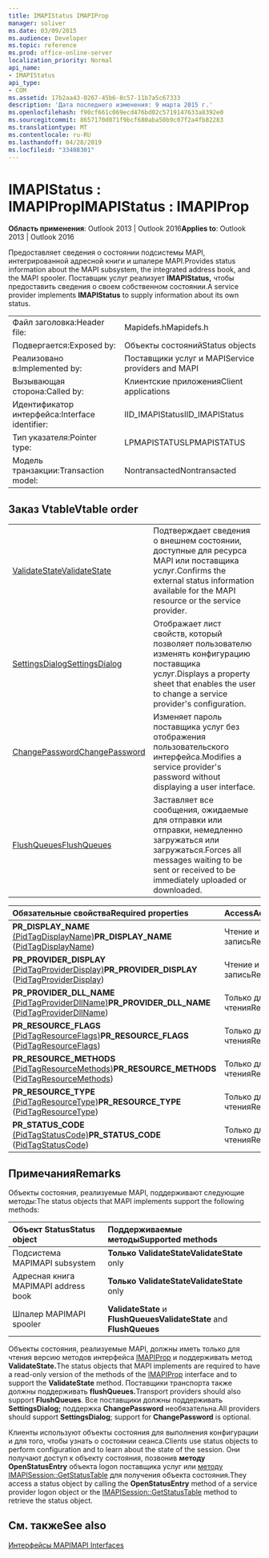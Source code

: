 ```yaml
---
title: IMAPIStatus IMAPIProp
manager: soliver
ms.date: 03/09/2015
ms.audience: Developer
ms.topic: reference
ms.prod: office-online-server
localization_priority: Normal
api_name:
- IMAPIStatus
api_type:
- COM
ms.assetid: 17b2aa43-0267-45b6-8c57-11b7a5c67333
description: 'Дата последнего изменения: 9 марта 2015 г.'
ms.openlocfilehash: f90cf661c069ecd476bd02c5719147633a8392e0
ms.sourcegitcommit: 8657170d071f9bcf680aba50b9c07f2a4fb82283
ms.translationtype: MT
ms.contentlocale: ru-RU
ms.lasthandoff: 04/28/2019
ms.locfileid: "33408301"
---
```

# <a name="imapistatus--imapiprop"></a><span data-ttu-id="95edd-103">IMAPIStatus : IMAPIProp</span><span class="sxs-lookup"><span data-stu-id="95edd-103">IMAPIStatus : IMAPIProp</span></span>

  
  
<span data-ttu-id="95edd-104">**Область применения**: Outlook 2013 | Outlook 2016</span><span class="sxs-lookup"><span data-stu-id="95edd-104">**Applies to**: Outlook 2013 | Outlook 2016</span></span> 
  
<span data-ttu-id="95edd-105">Предоставляет сведения о состоянии подсистемы MAPI, интегрированной адресной книги и шпалере MAPI.</span><span class="sxs-lookup"><span data-stu-id="95edd-105">Provides status information about the MAPI subsystem, the integrated address book, and the MAPI spooler.</span></span> <span data-ttu-id="95edd-106">Поставщик услуг реализует **IMAPIStatus,** чтобы предоставить сведения о своем собственном состоянии.</span><span class="sxs-lookup"><span data-stu-id="95edd-106">A service provider implements **IMAPIStatus** to supply information about its own status.</span></span> 
  
|||
|:-----|:-----|
|<span data-ttu-id="95edd-107">Файл заголовка:</span><span class="sxs-lookup"><span data-stu-id="95edd-107">Header file:</span></span>  <br/> |<span data-ttu-id="95edd-108">Mapidefs.h</span><span class="sxs-lookup"><span data-stu-id="95edd-108">Mapidefs.h</span></span>  <br/> |
|<span data-ttu-id="95edd-109">Подвергается:</span><span class="sxs-lookup"><span data-stu-id="95edd-109">Exposed by:</span></span>  <br/> |<span data-ttu-id="95edd-110">Объекты состояний</span><span class="sxs-lookup"><span data-stu-id="95edd-110">Status objects</span></span>  <br/> |
|<span data-ttu-id="95edd-111">Реализовано в:</span><span class="sxs-lookup"><span data-stu-id="95edd-111">Implemented by:</span></span>  <br/> |<span data-ttu-id="95edd-112">Поставщики услуг и MAPI</span><span class="sxs-lookup"><span data-stu-id="95edd-112">Service providers and MAPI</span></span>  <br/> |
|<span data-ttu-id="95edd-113">Вызывающая сторона:</span><span class="sxs-lookup"><span data-stu-id="95edd-113">Called by:</span></span>  <br/> |<span data-ttu-id="95edd-114">Клиентские приложения</span><span class="sxs-lookup"><span data-stu-id="95edd-114">Client applications</span></span>  <br/> |
|<span data-ttu-id="95edd-115">Идентификатор интерфейса:</span><span class="sxs-lookup"><span data-stu-id="95edd-115">Interface identifier:</span></span>  <br/> |<span data-ttu-id="95edd-116">IID_IMAPIStatus</span><span class="sxs-lookup"><span data-stu-id="95edd-116">IID_IMAPIStatus</span></span>  <br/> |
|<span data-ttu-id="95edd-117">Тип указателя:</span><span class="sxs-lookup"><span data-stu-id="95edd-117">Pointer type:</span></span>  <br/> |<span data-ttu-id="95edd-118">LPMAPISTATUS</span><span class="sxs-lookup"><span data-stu-id="95edd-118">LPMAPISTATUS</span></span>  <br/> |
|<span data-ttu-id="95edd-119">Модель транзакции:</span><span class="sxs-lookup"><span data-stu-id="95edd-119">Transaction model:</span></span>  <br/> |<span data-ttu-id="95edd-120">Nontransacted</span><span class="sxs-lookup"><span data-stu-id="95edd-120">Nontransacted</span></span>  <br/> |
   
## <a name="vtable-order"></a><span data-ttu-id="95edd-121">Заказ Vtable</span><span class="sxs-lookup"><span data-stu-id="95edd-121">Vtable order</span></span>

|||
|:-----|:-----|
|[<span data-ttu-id="95edd-122">ValidateState</span><span class="sxs-lookup"><span data-stu-id="95edd-122">ValidateState</span></span>](imapistatus-validatestate.md) <br/> |<span data-ttu-id="95edd-123">Подтверждает сведения о внешнем состоянии, доступные для ресурса MAPI или поставщика услуг.</span><span class="sxs-lookup"><span data-stu-id="95edd-123">Confirms the external status information available for the MAPI resource or the service provider.</span></span>  <br/> |
|[<span data-ttu-id="95edd-124">SettingsDialog</span><span class="sxs-lookup"><span data-stu-id="95edd-124">SettingsDialog</span></span>](imapistatus-settingsdialog.md) <br/> |<span data-ttu-id="95edd-125">Отображает лист свойств, который позволяет пользователю изменять конфигурацию поставщика услуг.</span><span class="sxs-lookup"><span data-stu-id="95edd-125">Displays a property sheet that enables the user to change a service provider's configuration.</span></span>  <br/> |
|[<span data-ttu-id="95edd-126">ChangePassword</span><span class="sxs-lookup"><span data-stu-id="95edd-126">ChangePassword</span></span>](imapistatus-changepassword.md) <br/> |<span data-ttu-id="95edd-127">Изменяет пароль поставщика услуг без отображения пользовательского интерфейса.</span><span class="sxs-lookup"><span data-stu-id="95edd-127">Modifies a service provider's password without displaying a user interface.</span></span>  <br/> |
|[<span data-ttu-id="95edd-128">FlushQueues</span><span class="sxs-lookup"><span data-stu-id="95edd-128">FlushQueues</span></span>](imapistatus-flushqueues.md) <br/> |<span data-ttu-id="95edd-129">Заставляет все сообщения, ожидаемые для отправки или отправки, немедленно загружаться или загружаться.</span><span class="sxs-lookup"><span data-stu-id="95edd-129">Forces all messages waiting to be sent or received to be immediately uploaded or downloaded.</span></span>  <br/> |
   
|<span data-ttu-id="95edd-130">**Обязательные свойства**</span><span class="sxs-lookup"><span data-stu-id="95edd-130">**Required properties**</span></span>|<span data-ttu-id="95edd-131">**Access**</span><span class="sxs-lookup"><span data-stu-id="95edd-131">**Access**</span></span>|
|:-----|:-----|
|<span data-ttu-id="95edd-132">**PR_DISPLAY_NAME** [(PidTagDisplayName)](pidtagdisplayname-canonical-property.md)</span><span class="sxs-lookup"><span data-stu-id="95edd-132">**PR_DISPLAY_NAME** ([PidTagDisplayName](pidtagdisplayname-canonical-property.md))</span></span>  <br/> |<span data-ttu-id="95edd-133">Чтение и запись</span><span class="sxs-lookup"><span data-stu-id="95edd-133">Read/write</span></span>  <br/> |
|<span data-ttu-id="95edd-134">**PR_PROVIDER_DISPLAY** [(PidTagProviderDisplay)](pidtagproviderdisplay-canonical-property.md)</span><span class="sxs-lookup"><span data-stu-id="95edd-134">**PR_PROVIDER_DISPLAY** ([PidTagProviderDisplay](pidtagproviderdisplay-canonical-property.md))</span></span>  <br/> |<span data-ttu-id="95edd-135">Чтение и запись</span><span class="sxs-lookup"><span data-stu-id="95edd-135">Read/write</span></span>  <br/> |
|<span data-ttu-id="95edd-136">**PR_PROVIDER_DLL_NAME** [(PidTagProviderDllName)](pidtagproviderdllname-canonical-property.md)</span><span class="sxs-lookup"><span data-stu-id="95edd-136">**PR_PROVIDER_DLL_NAME** ([PidTagProviderDllName](pidtagproviderdllname-canonical-property.md))</span></span>  <br/> |<span data-ttu-id="95edd-137">Только для чтения</span><span class="sxs-lookup"><span data-stu-id="95edd-137">Read-only</span></span>  <br/> |
|<span data-ttu-id="95edd-138">**PR_RESOURCE_FLAGS** [(PidTagResourceFlags)](pidtagresourceflags-canonical-property.md)</span><span class="sxs-lookup"><span data-stu-id="95edd-138">**PR_RESOURCE_FLAGS** ([PidTagResourceFlags](pidtagresourceflags-canonical-property.md))</span></span>  <br/> |<span data-ttu-id="95edd-139">Только для чтения</span><span class="sxs-lookup"><span data-stu-id="95edd-139">Read-only</span></span>  <br/> |
|<span data-ttu-id="95edd-140">**PR_RESOURCE_METHODS** [(PidTagResourceMethods)](pidtagresourcemethods-canonical-property.md)</span><span class="sxs-lookup"><span data-stu-id="95edd-140">**PR_RESOURCE_METHODS** ([PidTagResourceMethods](pidtagresourcemethods-canonical-property.md))</span></span>  <br/> |<span data-ttu-id="95edd-141">Только для чтения</span><span class="sxs-lookup"><span data-stu-id="95edd-141">Read-only</span></span>  <br/> |
|<span data-ttu-id="95edd-142">**PR_RESOURCE_TYPE** [(PidTagResourceType)](pidtagresourcetype-canonical-property.md)</span><span class="sxs-lookup"><span data-stu-id="95edd-142">**PR_RESOURCE_TYPE** ([PidTagResourceType](pidtagresourcetype-canonical-property.md))</span></span>  <br/> |<span data-ttu-id="95edd-143">Только для чтения</span><span class="sxs-lookup"><span data-stu-id="95edd-143">Read-only</span></span>  <br/> |
|<span data-ttu-id="95edd-144">**PR_STATUS_CODE** [(PidTagStatusCode)](pidtagstatuscode-canonical-property.md)</span><span class="sxs-lookup"><span data-stu-id="95edd-144">**PR_STATUS_CODE** ([PidTagStatusCode](pidtagstatuscode-canonical-property.md))</span></span>  <br/> |<span data-ttu-id="95edd-145">Только для чтения</span><span class="sxs-lookup"><span data-stu-id="95edd-145">Read-only</span></span>  <br/> |
   
## <a name="remarks"></a><span data-ttu-id="95edd-146">Примечания</span><span class="sxs-lookup"><span data-stu-id="95edd-146">Remarks</span></span>

<span data-ttu-id="95edd-147">Объекты состояния, реализуемые MAPI, поддерживают следующие методы:</span><span class="sxs-lookup"><span data-stu-id="95edd-147">The status objects that MAPI implements support the following methods:</span></span>
  
|<span data-ttu-id="95edd-148">**Объект Status**</span><span class="sxs-lookup"><span data-stu-id="95edd-148">**Status object**</span></span>|<span data-ttu-id="95edd-149">**Поддерживаемые методы**</span><span class="sxs-lookup"><span data-stu-id="95edd-149">**Supported methods**</span></span>|
|:-----|:-----|
|<span data-ttu-id="95edd-150">Подсистема MAPI</span><span class="sxs-lookup"><span data-stu-id="95edd-150">MAPI subsystem</span></span>  <br/> |<span data-ttu-id="95edd-151">**Только ValidateState**</span><span class="sxs-lookup"><span data-stu-id="95edd-151">**ValidateState** only</span></span>  <br/> |
|<span data-ttu-id="95edd-152">Адресная книга MAPI</span><span class="sxs-lookup"><span data-stu-id="95edd-152">MAPI address book</span></span>  <br/> |<span data-ttu-id="95edd-153">**Только ValidateState**</span><span class="sxs-lookup"><span data-stu-id="95edd-153">**ValidateState** only</span></span>  <br/> |
|<span data-ttu-id="95edd-154">Шпалер MAPI</span><span class="sxs-lookup"><span data-stu-id="95edd-154">MAPI spooler</span></span>  <br/> |<span data-ttu-id="95edd-155">**ValidateState** и **FlushQueues**</span><span class="sxs-lookup"><span data-stu-id="95edd-155">**ValidateState** and **FlushQueues**</span></span> <br/> |
   
<span data-ttu-id="95edd-156">Объекты состояния, реализуемые MAPI, должны иметь только для чтения версию методов интерфейса [IMAPIProp](imapipropiunknown.md) и поддерживать метод **ValidateState.**</span><span class="sxs-lookup"><span data-stu-id="95edd-156">The status objects that MAPI implements are required to have a read-only version of the methods of the [IMAPIProp](imapipropiunknown.md) interface and to support the **ValidateState** method.</span></span> <span data-ttu-id="95edd-157">Поставщики транспорта также должны поддерживать **flushQueues.**</span><span class="sxs-lookup"><span data-stu-id="95edd-157">Transport providers should also support **FlushQueues**.</span></span> <span data-ttu-id="95edd-158">Все поставщики должны поддерживать **SettingsDialog;** поддержка **ChangePassword** необязательна.</span><span class="sxs-lookup"><span data-stu-id="95edd-158">All providers should support **SettingsDialog**; support for **ChangePassword** is optional.</span></span> 
  
<span data-ttu-id="95edd-159">Клиенты используют объекты состояния для выполнения конфигурации и для того, чтобы узнать о состоянии сеанса.</span><span class="sxs-lookup"><span data-stu-id="95edd-159">Clients use status objects to perform configuration and to learn about the state of the session.</span></span> <span data-ttu-id="95edd-160">Они получают доступ к объекту состояния, позвонив **методу OpenStatusEntry** объекта logon поставщика услуг или [методу IMAPISession::GetStatusTable](imapisession-getstatustable.md) для получения объекта состояния.</span><span class="sxs-lookup"><span data-stu-id="95edd-160">They access a status object by calling the **OpenStatusEntry** method of a service provider logon object or the [IMAPISession::GetStatusTable](imapisession-getstatustable.md) method to retrieve the status object.</span></span> 
  
## <a name="see-also"></a><span data-ttu-id="95edd-161">См. также</span><span class="sxs-lookup"><span data-stu-id="95edd-161">See also</span></span>



[<span data-ttu-id="95edd-162">Интерфейсы MAPI</span><span class="sxs-lookup"><span data-stu-id="95edd-162">MAPI Interfaces</span></span>](mapi-interfaces.md)


